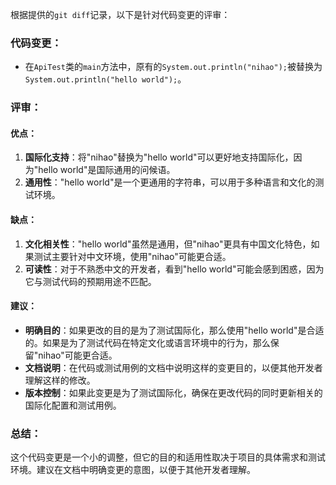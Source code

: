 根据提供的`git diff`记录，以下是针对代码变更的评审：

### 代码变更：

- 在`ApiTest`类的`main`方法中，原有的`System.out.println("nihao");`被替换为`System.out.println("hello world");`。

### 评审：

#### 优点：
1. **国际化支持**：将"nihao"替换为"hello world"可以更好地支持国际化，因为"hello world"是国际通用的问候语。
2. **通用性**："hello world"是一个更通用的字符串，可以用于多种语言和文化的测试环境。

#### 缺点：
1. **文化相关性**："hello world"虽然是通用，但"nihao"更具有中国文化特色，如果测试主要针对中文环境，使用"nihao"可能更合适。
2. **可读性**：对于不熟悉中文的开发者，看到"hello world"可能会感到困惑，因为它与测试代码的预期用途不匹配。

#### 建议：
- **明确目的**：如果更改的目的是为了测试国际化，那么使用"hello world"是合适的。如果是为了测试代码在特定文化或语言环境中的行为，那么保留"nihao"可能更合适。
- **文档说明**：在代码或测试用例的文档中说明这样的变更目的，以便其他开发者理解这样的修改。
- **版本控制**：如果此变更是为了测试国际化，确保在更改代码的同时更新相关的国际化配置和测试用例。

### 总结：
这个代码变更是一个小的调整，但它的目的和适用性取决于项目的具体需求和测试环境。建议在文档中明确变更的意图，以便于其他开发者理解。